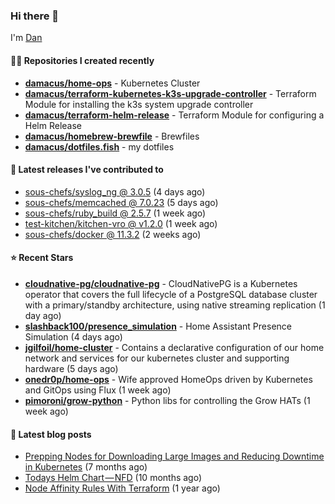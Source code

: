 

### Hi there 👋

I'm [Dan](https://medium.com/@dan.m.webb)

#### 👨‍💻 Repositories I created recently
- **[damacus/home-ops](https://github.com/damacus/home-ops)** - Kubernetes Cluster
- **[damacus/terraform-kubernetes-k3s-upgrade-controller](https://github.com/damacus/terraform-kubernetes-k3s-upgrade-controller)** - Terraform Module for installing the k3s system upgrade controller
- **[damacus/terraform-helm-release](https://github.com/damacus/terraform-helm-release)** - Terraform Module for configuring a Helm Release
- **[damacus/homebrew-brewfile](https://github.com/damacus/homebrew-brewfile)** - Brewfiles
- **[damacus/dotfiles.fish](https://github.com/damacus/dotfiles.fish)** - my dotfiles

#### 🚀 Latest releases I've contributed to


- [sous-chefs/syslog_ng @ 3.0.5](https://github.com/sous-chefs/syslog_ng/releases/tag/3.0.5) (4 days ago)
- [sous-chefs/memcached @ 7.0.23](https://github.com/sous-chefs/memcached/releases/tag/7.0.23) (5 days ago)
- [sous-chefs/ruby_build @ 2.5.7](https://github.com/sous-chefs/ruby_build/releases/tag/2.5.7) (1 week ago)
- [test-kitchen/kitchen-vro @ v1.2.0](https://github.com/test-kitchen/kitchen-vro/releases/tag/v1.2.0) (1 week ago)
- [sous-chefs/docker @ 11.3.2](https://github.com/sous-chefs/docker/releases/tag/11.3.2) (2 weeks ago)

#### ⭐ Recent Stars


- **[cloudnative-pg/cloudnative-pg](https://github.com/cloudnative-pg/cloudnative-pg)** - CloudNativePG is a Kubernetes operator that covers the full lifecycle of a PostgreSQL database cluster with a primary/standby architecture, using native streaming replication (1 day ago)
- **[slashback100/presence_simulation](https://github.com/slashback100/presence_simulation)** - Home Assistant Presence Simulation (4 days ago)
- **[jgilfoil/home-cluster](https://github.com/jgilfoil/home-cluster)** - Contains a declarative configuration of our home network and services for our kubernetes cluster and supporting hardware (5 days ago)
- **[onedr0p/home-ops](https://github.com/onedr0p/home-ops)** - Wife approved HomeOps driven by Kubernetes and GitOps using Flux (1 week ago)
- **[pimoroni/grow-python](https://github.com/pimoroni/grow-python)** - Python libs for controlling the Grow HATs (1 week ago)

#### 📄 Latest blog posts
- [Prepping Nodes for Downloading Large Images and Reducing Downtime in Kubernetes](https://medium.com/@dan.m.webb/prepping-nodes-for-downloading-large-images-and-reducing-downtime-in-kubernetes-551ead53f0?source=rss-bbba9c670f6e------2) (7 months ago)
- [Todays Helm Chart — NFD](https://medium.com/@dan.m.webb/todays-helm-chart-nfd-efe64f156edd?source=rss-bbba9c670f6e------2) (10 months ago)
- [Node Affinity Rules With Terraform](https://awstip.com/node-affinity-rules-with-terraform-a0766e0bb1da?source=rss-bbba9c670f6e------2) (1 year ago)
